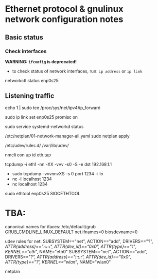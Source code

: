# Ethernet protocol & gnulinux network configuration notes

## Basic status

### Check interfaces

**WARNING: `ifconfig` is deprecated!**

- to check status of network interfaces, run:
```ip address```
or
```ip link```


networkctl status enp0s25

## Listening traffic

echo 1 | sudo tee /proc/sys/net/ipv4/ip_forward

sudo ip link set enp0s25 promisc on

sudo service systemd-networkd status

/etc/netplan/01-network-manager-all.yaml
sudo netplan apply

/etc/udev/rules.d/
/var/lib/udev/


nmcli con up id eth.tap

tcpdump -i eth1 -nn -XX -vvv -s0 -S -e dst 192.168.1.1


- sudo tcpdump -vvvnnvXS -s 0 port 1234 -i lo
- nc -l localhost 1234
- nc localhost 1234


sudo ethtool enp0s25
SIOCETHTOOL

# TBA:

canonical names for ifaces:
/etc/default/grub
GRUB_CMDLINE_LINUX_DEFAULT
net.ifnames=0  biosdevname=0

udev rules for net:
SUBSYSTEM=="net", ACTION=="add", DRIVERS=="?*", ATTR{address}=="__:__:__:__:__:__", ATTR{dev_id}=="0x0", ATTR{type}=="1", KERNEL=="eth*", NAME="eth0"
SUBSYSTEM=="net", ACTION=="add", DRIVERS=="?*", ATTR{address}=="__:__:__:__:__:__", ATTR{dev_id}=="0x0", ATTR{type}=="1", KERNEL=="wlan*", NAME="wlan0"

netplan


